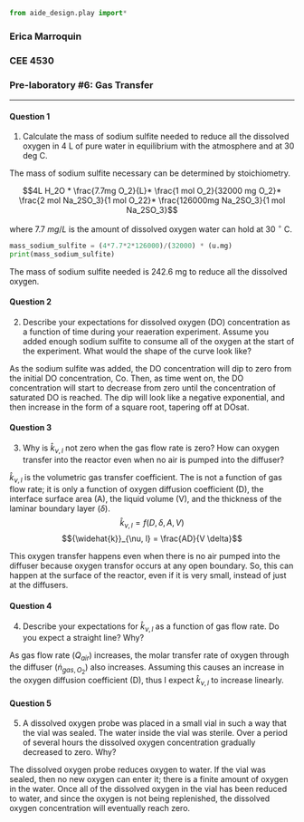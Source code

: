```python
from aide_design.play import*
```

### Erica Marroquin
### CEE 4530
### Pre-laboratory #6: Gas Transfer

---

#### Question 1
1. Calculate the mass of sodium sulfite needed to reduce all the dissolved oxygen in 4 L of pure water in equilibrium with the atmosphere and at 30 deg C.

The mass of sodium sulfite necessary can be determined by stoichiometry.

$$4L H_2O * \frac{7.7mg O_2}{L}* \frac{1 mol O_2}{32000 mg O_2}* \frac{2 mol Na_2SO_3}{1 mol O_22}* \frac{126000mg Na_2SO_3}{1 mol Na_2SO_3}$$

where 7.7 $mg/L$ is the amount of dissolved oxygen water can hold at 30 $^{\circ}$ C.

```python
mass_sodium_sulfite = (4*7.7*2*126000)/(32000) * (u.mg)
print(mass_sodium_sulfite)
```
The mass of sodium sulfite needed is 242.6 mg to reduce all the dissolved oxygen.

#### Question 2
2. Describe your expectations for dissolved oxygen (DO) concentration as a function of time during your reaeration experiment. Assume you added enough sodium sulfite to consume all of the oxygen at the start of the experiment. What would the shape of the curve look like?

As the sodium sulfite was added, the DO concentration will dip to zero from the initial DO concentration, Co. Then, as time went on, the DO concentration will start to decrease from zero until the concentration of saturated DO is reached. The dip will look like a negative exponential, and then increase in the form of a square root, tapering off at DOsat.

#### Question 3
3. Why is ${\widehat{k}}_{\nu, l}$ not zero when the gas flow rate is zero? How can oxygen transfer into the reactor even when no air is pumped into the diffuser?

${\widehat{k}}_{\nu, l}$ is the volumetric gas transfer coefficient. The is not a function of gas flow rate; it is only a function of oxygen diffusion coefficient (D), the interface surface area (A), the liquid volume (V), and the thickness of the laminar boundary layer ($\delta$).
$${\widehat{k}}_{\nu, l} = f(D, \delta, A, V)$$
$${\widehat{k}}_{\nu, l} = \frac{AD}{V \delta}$$

This oxygen transfer happens even when there is no air pumped into the diffuser because oxygen transfor occurs at any open boundary. So, this can happen at the surface of the reactor, even if it is very small, instead of just at the diffusers.

#### Question 4
4. Describe your expectations for ${\widehat{k}}_{\nu, l}$ as a function of gas flow rate. Do you expect a straight line? Why?

As gas flow rate ($Q_{air}$) increases, the molar transfer rate of oxygen through the diffuser (${\dot{n}}_{gas, O_2}$) also increases. Assuming this causes an increase in the oxygen diffusion coefficient (D), thus I expect  ${\widehat{k}}_{\nu, l}$ to increase linearly.

#### Question 5
5. A dissolved oxygen probe was placed in a small vial in such a way that the vial was sealed. The water inside the vial was sterile. Over a period of several hours the dissolved oxygen concentration gradually decreased to zero. Why?

The dissolved oxygen probe reduces oxygen to water. If the vial was sealed, then no new oxygen can enter it; there is a finite amount of oxygen in the water. Once all of the dissolved oxygen in the vial has been reduced to water, and since the oxygen is not being replenished, the dissolved oxygen concentration will eventually reach zero.
